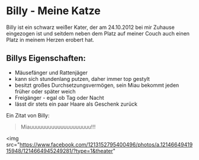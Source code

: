 # Billy - Meine Katze
Billy ist ein schwarz weißer Kater, der am 24.10.2012 bei mir Zuhause eingezogen ist und seitdem neben dem Platz auf meiner Couch auch einen Platz in meinem Herzen erobert hat.

## Billys Eigenschaften:
* Mäusefänger und Rattenjäger
* kann sich stundenlang putzen, daher immer top gestylt
* besitzt großes Durchsetzungsvermögen, sein Miau bekommt jeden früher oder später weich 
* Freigänger - egal ob Tag oder Nacht
* lässt dir stets ein paar Haare als Geschenk zurück

Ein Zitat von Billy:
> Miauuuuuuuuuuuuuuuuuuuu!!!

<img src="https://www.facebook.com/1213152795400496/photos/a.1214664941915948/1214664945249281/?type=1&theater"